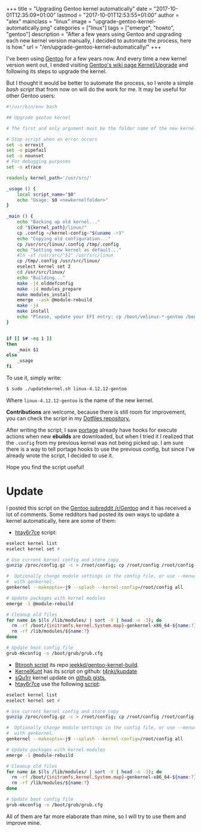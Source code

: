 +++
title = "Upgrading Gentoo kernel automatically"
date = "2017-10-01T12:35:09+01:00"
lastmod = "2017-10-01T12:53:55+01:00"
author = "alex"
mainclass = "linux"
image = "upgrade-gentoo-kernel-automatically.png"
categories = ["linux"]
tags = ["emerge", "howto", "gentoo"]
description = "After a few years using Gentoo and upgrading each new kernel version manually, I decided to automate the process, here is how."
url = "/en/upgrade-gentoo-kernel-automatically/"
+++


I've been using [Gentoo](https://elbauldelprogramador.com/en/tags/gentoo "Posts about Gentoo") for a few years now. And every time a new kernel version went out, I ended visiting <a href="https://wiki.gentoo.org/wiki/Kernel/Upgrade" target="_blank" title="Gentoo's wiki Kernel/Upgrade page">Gentoo's wiki page Kernel/Upgrade</a> and following its steps to upgrade the kernel.

But I thought it would be better to automate the process, so I wrote a simple *bash script* that from now on will do the work for me. It may be useful for other Gentoo users:

```bash
#!/usr/bin/env bash

## Upgrade gentoo kernel

# The first and only argument must be the folder name of the new kernel.

# Stop script when an error occurs
set -o errexit
set -o pipefail
set -o nounset
# For debugging purposes
set -o xtrace

readonly kernel_path='/usr/src/'

_usage () {
    local script_name="$0"
    echo "Usage: $0 <newkernelfolder>"
}

_main () {
    echo "Backing up old kernel..."
    cd "${kernel_path}/linux/"
    cp .config ~/kernel-config-"$(uname -r)"
    echo "Copying old configuration..."
    cp /usr/src/linux/.config /tmp/.config
    echo "Setting new kernel as default..."
    #ln -sf /usr/src/"$1" /usr/src/linux
    cp /tmp/.config /usr/src/linux/
    eselect kernel set 2
    cd /usr/src/linux/
    echo "Building..."
    make -j4 olddefconfig
    make -j4 modules_prepare
    make modules_install
    emerge --ask @module-rebuild
    make -j4
    make install
    echo "Please, update your EFI entry: cp /boot/vmlinuz-*-gentoo /boot/efi/boot/bootx64.efi"
}


if [[ $# -eq 1 ]]
then
    _main $1
else
    _usage
fi
```

To use it, simply write:

```bash
$ sudo ./updatekernel.sh linux-4.12.12-gentoo
```

Where `linux-4.12.12-gentoo` is the name of the new kernel.

**Contributions** are welcome, because there is still room for improvement, you can check the script in my <a href="https://github.com/elbaulp/dotfiles/blob/master/home/bin/updatekernel.sh" target="_blank" title="elbaulp/dotfiles">Dotfiles repository.</a>


<!--more--><!--ad-->

After writing the script, I saw [portage](https://elbauldelprogramador.com/en/tags/portage/ "portage posts") already have hooks for execute actions when new **ebuilds** are downloaded, but when I tried it I realized that the `.config` from my previous kernel was not being picked up. I am sure there is a way to tell portage hooks to use the previous config, but since I've already wrote the script, I decided to use it.

Hope you find the script useful!

# Update

I posted this script on the <a href="https://www.reddit.com/r/Gentoo/comments/70b8sl/upgrading_gentoo_kernel_automatically/" target="_blank" title="Gentoo Subreddit /r/Gentoo">Gentoo subreddit /r/Gentoo</a> and it has received a lot of comments. Some redditors had posted its own ways to update a kernel automatically, here are some of them:

- <a href="https://www.reddit.com/r/Gentoo/comments/70b8sl/upgrading_gentoo_kernel_automatically/dn1zjmj/" target="_blank" title="htay6r7ce script">htay6r7ce</a> script:

```bash
eselect kernel list
eselect kernel set #

# Use current kernel config and store copy
gunzip /proc/config.gz -c > /root/config; cp /root/config /root/config-$(uname -r)

#  Optionally change module settings in the config file, or use --menuconfig
#  with genkernel.
genkernel --makeopts=-j9 --splash --kernel-config=/root/config all

# Update packages with kernel modules
emerge -1 @module-rebuild

# Cleanup old files
for name in $(ls /lib/modules/ | sort -V | head -n -3); do
  rm -rf /boot/{initramfs,kernel,System.map}-genkernel-x86_64-${name:?}
  rm -rf /lib/modules/${name:?}
done

# Update boot config file
grub-mkconfig -o /boot/grub/grub.cfg
```

- <a href="https://www.reddit.com/r/Gentoo/comments/70b8sl/upgrading_gentoo_kernel_automatically/dn3x5hp/" target="_blank" title="Btirooh Script">Btirooh script</a> its repo <a href="https://github.com/jeekkd/gentoo-kernel-build" target="_blank" title="jeekkd/gentoo-kernel-build">jeekkd/gentoo-kernel-build</a>.
- <a href="https://www.reddit.com/r/Gentoo/comments/70b8sl/upgrading_gentoo_kernel_automatically/dn32vf3/" target="_blank" title="KernelKunt">KernelKunt</a> has its script on github: <a href="https://github.com/t4nki/kupdate" target="_blank" title="t4nki/kupdate">t4nki/kupdate</a>
- <a href="https://www.reddit.com/r/Gentoo/comments/70b8sl/upgrading_gentoo_kernel_automatically/dn2tgbk/" target="_blank" title="sQu1rr">sQu1rr</a> kernel update on <a href="https://gist.github.com/sQu1rr/6d40a81a40de44b5f4e5b2b50899f888" target="_blank" title="Github Gists">github gists.</a>
- <a href="https://www.reddit.com/r/Gentoo/comments/70b8sl/upgrading_gentoo_kernel_automatically/dn1zjmj/" target="_blank" title="Htay67ce">htay6r7ce</a> use the following [script](https://elbauldelprogramador.com/en/tags/script "Scipts"):

```bash
eselect kernel list
eselect kernel set #

# Use current kernel config and store copy
gunzip /proc/config.gz -c > /root/config; cp /root/config /root/config-$(uname -r)

#  Optionally change module settings in the config file, or use --menuconfig
#  with genkernel.
genkernel --makeopts=-j9 --splash --kernel-config=/root/config all

# Update packages with kernel modules
emerge -1 @module-rebuild

# Cleanup old files
for name in $(ls /lib/modules/ | sort -V | head -n -3); do
  rm -rf /boot/{initramfs,kernel,System.map}-genkernel-x86_64-${name:?}
  rm -rf /lib/modules/${name:?}
done

# Update boot config file
grub-mkconfig -o /boot/grub/grub.cfg
```


All of them are far more elaborate than mine, so I will try to use them and improve mine.
